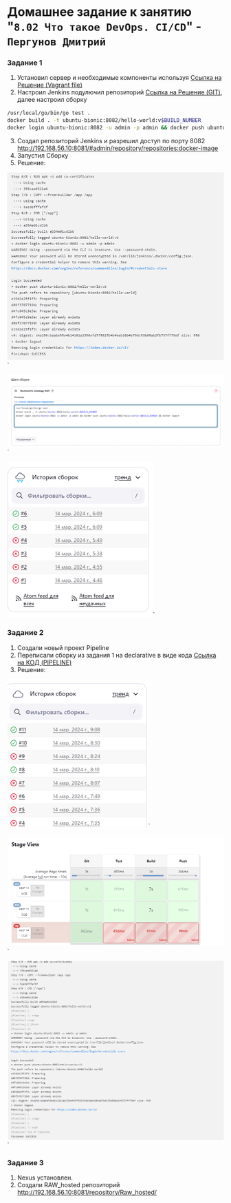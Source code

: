 # Домашнее задание к занятию "`8.02 Что такое DevOps. СI/СD`" - `Пергунов Дмитрий`

### Задание 1
1. Установил сервер и необходимые компоненты используя [Ссылка на Решение (Vagrant file)](https://github.com/dimindrol/pergunovdv_8-02-hw/blob/main/Vagrantfile)
2. Настроил Jenkins подулючил репозиторий [Ссылка на Решение (GIT)]([https://github.com/netology-code/sdvps-materials.git), далее настроил сборку
```bash
/usr/local/go/bin/go test .
docker build . -t ubuntu-bionic:8082/hello-world:v$BUILD_NUMBER
docker login ubuntu-bionic:8082 -u admin -p admin && docker push ubuntu-bionic:8082/hello-world:v$BUILD_NUMBER && docker logout
```
3. Создал репозиторий Jenkins и разрешил доступ по порту 8082 http://192.168.56.10:8081/#admin/repository/repositories:docker-image
4. Запустил Сборку
5. Решение:

![Название скриншота 2](https://github.com/dimindrol/pergunovdv_8-02-hw/blob/e3e9b08d11d010c8e63556e2499d9f442a6a2264/img/jencins.png)`

![Название скриншота 2](https://github.com/dimindrol/pergunovdv_8-02-hw/blob/83fc29618165bcdb2fe97be915f871767eb0f2c1/img/%D0%A1%D0%BD%D0%B8%D0%BC%D0%BE%D0%BA%20%D1%8D%D0%BA%D1%80%D0%B0.png)`

![Название скриншота 2](https://github.com/dimindrol/pergunovdv_8-02-hw/blob/e3e9b08d11d010c8e63556e2499d9f442a6a2264/img/%D0%A1%D0%BD%D0%B8%D0%BC%D0%BE%D0%BA%20%D1%8D%D0%BA%D1%80%D0%B0%D0%BD%D0%B0%202024.png)`

 
### Задание 2
1. Создали новый проект Pipeline
2. Переписали сборку из задания 1 на declarative в виде кода [Ссылка на КОД (PIPELINE)](https://github.com/dimindrol/pergunovdv_8-02-hw/blob/main/pipeline)
3. Решение:
   
![Название скриншота 2](https://github.com/dimindrol/pergunovdv_8-02-hw/blob/aa9f5dcb3a412cd3c5111aa0447b721a6b491752/img/%D0%98%D1%81%D1%82%D0%BE%D1%80%D0%B8%D1%8F%20%D1%81%D0%B1%D0%BE%D1%80%D0%BE%D0%BA.png)`

![Название скриншота 2](https://github.com/dimindrol/pergunovdv_8-02-hw/blob/aa9f5dcb3a412cd3c5111aa0447b721a6b491752/img/stage%20view.png)`

![Название скриншота 2](https://github.com/dimindrol/pergunovdv_8-02-hw/blob/aa9f5dcb3a412cd3c5111aa0447b721a6b491752/img/%D1%88%D0%B0%D0%B3%D0%B8%20%D0%B2%D1%8B%D0%BF%D0%BE%D0%BB%D0%BD%D0%B5%D0%BD%D0%B8%D1%8F.png)`

### Задание 3
1. Nexus установлен.
2. Создали RAW_hosted репозиторий http://192.168.56.10:8081/repository/Raw_hosted/


